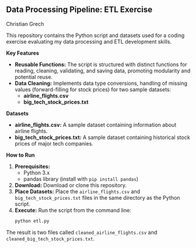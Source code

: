 
## Data Processing Pipeline: ETL Exercise 
Christian Grech

This repository contains the Python script and datasets used for a coding exercise evaluating my data processing and ETL development skills.

**Key Features**

* **Reusable Functions:** The script is structured with distinct functions for reading, cleaning, validating, and saving data, promoting modularity and potential reuse.
* **Data Cleaning:**  Implements data type conversions, handling of missing values (forward-filling for stock prices) for two sample datasets:
    * **airline_flights.csv**
    * **big_tech_stock_prices.txt**

**Datasets** 

* **airline_flights.csv:** A sample dataset containing information about airline flights.
* **big_tech_stock_prices.txt:** A sample dataset containing historical stock prices of major tech companies.

**How to Run**

1. **Prerequisites:**  
    * Python 3.x 
    * pandas library (install with `pip install pandas`) 
2. **Download:** Download or clone this repository.
3. **Place Datasets:** Place the `airline_flights.csv` and `big_tech_stock_prices.txt` files in the same directory as the Python script.  
4. **Execute:** Run the script from the command line:
   ```bash
   python etl.py  
    ```
The result is two files called `cleaned_airline_flights.csv` and `cleaned_big_tech_stock_prices.txt`.


 

 
